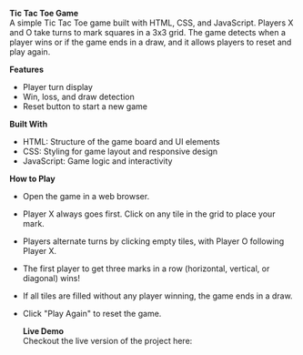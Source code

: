 **Tic Tac Toe Game**             
A simple Tic Tac Toe game built with HTML, CSS, and JavaScript. Players X and O take turns to mark squares in a 3x3 grid. The game detects when a player wins or if the game ends in a draw, and it allows players to reset and play again.

**Features**      
- Player turn display          
- Win, loss, and draw detection      
- Reset button to start a new game
          
**Built With**      
- HTML: Structure of the game board and UI elements      
- CSS: Styling for game layout and responsive design      
- JavaScript: Game logic and interactivity
  
**How to Play**         
- Open the game in a web browser.          
- Player X always goes first. Click on any tile in the grid to place your mark.          
- Players alternate turns by clicking empty tiles, with Player O following Player X.        
- The first player to get three marks in a row (horizontal, vertical, or diagonal) wins!      
- If all tiles are filled without any player winning, the game ends in a draw.        
- Click "Play Again" to reset the game.

  **Live Demo**           
  Checkout the live version of the project here:           
